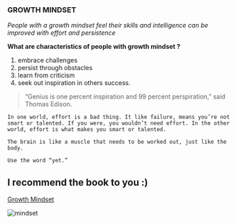 ### GROWTH MINDSET

*People with a growth mindset feel their skills and intelligence can be improved with effort and persistence*



**What are characteristics of people with growth mindset ?**

1. embrace challenges
2. persist through obstacles
3. learn from criticism 
4. seek out inspiration in others success.



> “Genius is one percent inspiration and 99 percent perspiration,” said Thomas Edison.



```
In one world, effort is a bad thing. It like failure, means you’re not smart or talented. If you were, you wouldn’t need effort. In the other world, effort is what makes you smart or talented.

The brain is like a muscle that needs to be worked out, just like the body.

Use the word “yet.”

```


## I recommend the book to you :)
[Growth Mindset](https://www.free-ebooks.net/self-improvement/Growth-Mindset-The-Door-to-Achieving-More/pdf?dl&preview?dl&preview)




![mindset](https://images.squarespace-cdn.com/content/v1/5db9f4f13e98376a5d9aad86/1572931751676-BO4GWOCNX6MEYC53C28B/ke17ZwdGBToddI8pDm48kPoswlzjSVMM-SxOp7CV59BZw-zPPgdn4jUwVcJE1ZvWQUxwkmyExglNqGp0IvTJZamWLI2zvYWH8K3-s_4yszcp2ryTI0HqTOaaUohrI8PI7Hk5b7wKtplcrxPf3ag-g6VC0ObVEO8cEICumLtlwuA/growth_mindset_activities.png?format=1000w)





